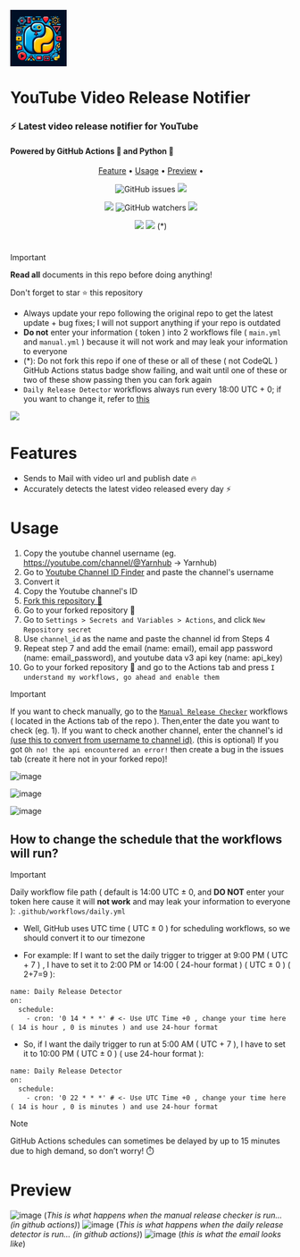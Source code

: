 <picture><img align="center" src="https://raw.githubusercontent.com/peme969/youtube-release-notifier/main/updater.webp" width="20%"/></picture>

# YouTube Video Release Notifier

### ⚡️ Latest video release notifier for YouTube

#### Powered by GitHub Actions 🐙 and Python 🐍

<p align="center">
  <a href="#feature">Feature</a>
  •
  <a href="#usage">Usage</a>     
  •
  <a href="#preview">Preview</a>
  •
</p>
<p align="center">
  <img alt="GitHub issues" src="https://img.shields.io/github/issues/peme969/youtube-release-notifier?style=flat">
  <img src="https://img.shields.io/github/forks/peme969/youtube-release-notifier?style=flat">
<p align="center">
  <img src="https://img.shields.io/github/stars/peme969/youtube-release-notifier?style=flat">
  <img alt="GitHub watchers" src="https://img.shields.io/github/watchers/peme969/youtube-release-notifier?style=flat">
  <img src="https://img.shields.io/github/contributors/peme969/youtube-release-notifier?style=flat">
</p>
<p align="center">
  <a href="https://github.com/peme969/youtube-release-notifier/actions/workflows/daily.yml"><img src="https://github.com/peme969/youtube-release-notifier/actions/workflows/main.yml/badge.svg"></a>
  <a href="https://github.com/peme969/youtube-release-notifier/actions/workflows/manual.yml"><img src="https://github.com/peme969/youtube-release-notifier/actions/workflows/manual.yml/badge.svg"></a> (*)
</p>

#

> [!IMPORTANT]
> **Read all** documents in this repo before doing anything!
> 
> Don't forget to star ⭐ this repository
> - Always update your repo following the original repo to get the latest update + bug fixes; I will not support anything if your repo is outdated
> - **Do not** enter your information ( token ) into 2 workflows file ( `main.yml` and `manual.yml` ) because it will not work and may leak your information to everyone
> - (*): Do not fork this repo if one of these or all of these ( not CodeQL ) GitHub Actions status badge show failing, and wait until one of these or two of these show passing then you can fork again
> - `Daily Release Detector` workflows always run every 18:00 UTC + 0; if you want to change it, refer to [this](https://github.com/peme969/youtube-release-notifier/blob/main/README.md#how-to-change-the-schedule-that-the-workflows-will-run)
> <img src="https://i.imgur.com/htGeFlY.jpg">
  
# Features

- Sends to Mail with video url and publish date 🔥
- Accurately detects the latest video released every day ⚡

# Usage 

  1. Copy the youtube channel username (eg. https://youtube.com/channel/@Yarnhub -> Yarnhub)
  2. Go to [Youtube Channel ID Finder](https://www.streamweasels.com/tools/youtube-channel-id-and-user-id-convertor/) and paste the channel's username
  3. Convert it
  4. Copy the Youtube channel's ID
  5. [Fork this repository 🍴](https://github.com/peme969/youtube-release-notifier/fork)
  6. Go to your forked repository 🍴
  7. Go to `Settings > Secrets and Variables > Actions`, and click `New Repository secret`
  8. Use `channel_id` as the name and paste the channel id from Steps 4
  9. Repeat step 7 and add the email (name: email), email app password (name: email_password),  and youtube data v3 api key (name: api_key)
  10. Go to your forked repository 🍴 and go to the Actions tab and press `I understand my workflows, go ahead and enable them`

> [!IMPORTANT]
> If you want to check manually, go to the [`Manual Release Checker`](https://github.com/peme969/youtube-release-notifier/blob/main/.github/workflows/manual.yml) workflows ( located in the Actions tab of the repo ). Then,enter the date you want to check (eg. 1).
> If you want to check another channel, enter the channel's id [(use this to convert from username to channel id)](https://www.streamweasels.com/tools/youtube-channel-id-and-user-id-convertor/). (this is optional)
> If you got `Oh no! the api encountered an error!` then create a bug in the issues tab (create it here not in your forked repo)!

<p align="center">
  
  ![image](https://github.com/peme969/youtube-release-notifier/assets/136040410/c8a5884f-064e-4286-9451-df3019eb6d40)
  
  ![image](https://github.com/peme969/youtube-release-notifier/assets/136040410/78734658-1b9a-4b81-8c72-b300eb143bf3)
  
  ![image](https://github.com/peme969/youtube-release-notifier/assets/136040410/5911658c-4865-47d8-83a9-e5e2a9e86a86)
</p>

## How to change the schedule that the workflows will run?

> [!IMPORTANT]
Daily workflow file path ( default is 14:00 UTC ± 0, and **DO NOT** enter your token here cause it will **not work** and may leak your information to everyone ): `.github/workflows/daily.yml`

- Well, GitHub uses UTC time ( UTC ± 0 ) for scheduling workflows, so we should convert it to our timezone

- For example: If I want to set the daily trigger to trigger at 9:00 PM ( UTC + 7 ) , I have to set it to 2:00 PM or 14:00 ( 24-hour format ) ( UTC ± 0 ) ( 2+7=9 ):

```
name: Daily Release Detector
on:
  schedule:
    - cron: '0 14 * * *' # <- Use UTC Time +0 , change your time here ( 14 is hour , 0 is minutes ) and use 24-hour format
```
- So, if I want the daily trigger to run at 5:00 AM ( UTC + 7 ), I have to set it to 10:00 PM ( UTC ± 0 ) ( use 24-hour format ):

```
name: Daily Release Detector
on:
  schedule:
    - cron: '0 22 * * *' # <- Use UTC Time +0 , change your time here ( 14 is hour , 0 is minutes ) and use 24-hour format
```


> [!NOTE]
> GitHub Actions schedules can sometimes be delayed by up to 15 minutes due to high demand, so don’t worry! ⏱️

# Preview
![image](https://github.com/peme969/youtube-release-notifier/assets/136040410/b0f9d6d9-86ae-4ad7-bbb7-5c5335743ae3)
(*This is what happens when the manual release checker is run... (in github actions)*)
![image](https://github.com/peme969/youtube-release-notifier/assets/136040410/0ba73cc3-b45a-4c77-9c15-ec049334533f)
(*This is what happens when the daily release detector is run... (in github actions)*)
![image](https://github.com/peme969/youtube-release-notifier/assets/136040410/a9591997-6562-4f69-936a-d6529ce68d35)
(*this is what the email looks like*)

